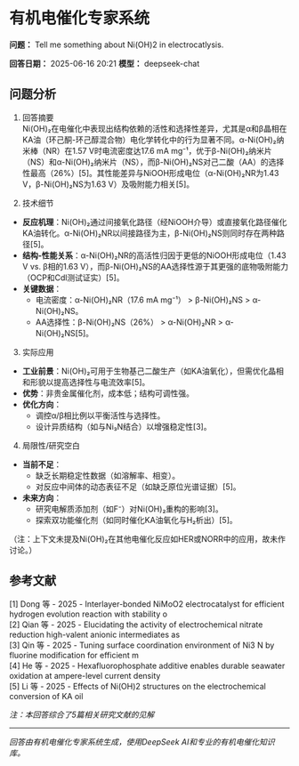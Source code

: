 # 有机电催化专家系统

**问题：** Tell me something about Ni(OH)2 in electrocatlysis.

**回答日期：** 2025-06-16 20:21
**模型：** deepseek-chat

## 问题分析
1. 回答摘要    
Ni(OH)₂在电催化中表现出结构依赖的活性和选择性差异，尤其是α和β晶相在KA油（环己酮-环己醇混合物）电化学转化中的行为显著不同。α-Ni(OH)₂纳米棒（NR）在1.57 V时电流密度达17.6 mA mg⁻¹，优于β-Ni(OH)₂纳米片（NS）和α-Ni(OH)₂纳米片（NS），而β-Ni(OH)₂NS对己二酸（AA）的选择性最高（26%）[5]。其性能差异与NiOOH形成电位（α-Ni(OH)₂NR为1.43 V，β-Ni(OH)₂NS为1.63 V）及吸附能力相关[5]。

2. 技术细节    
- **反应机理**：Ni(OH)₂通过间接氧化路径（经NiOOH介导）或直接氧化路径催化KA油转化。α-Ni(OH)₂NR以间接路径为主，β-Ni(OH)₂NS则同时存在两种路径[5]。      
- **结构-性能关系**：α-Ni(OH)₂NR的高活性归因于更低的NiOOH形成电位（1.43 V vs. β相的1.63 V），而β-Ni(OH)₂NS的AA选择性源于其更强的底物吸附能力（OCP和Cdl测试证实）[5]。      
- **关键数据**：      
  - 电流密度：α-Ni(OH)₂NR（17.6 mA mg⁻¹） > β-Ni(OH)₂NS > α-Ni(OH)₂NS。      
  - AA选择性：β-Ni(OH)₂NS（26%） > α-Ni(OH)₂NR > α-Ni(OH)₂NS[5]。    

3. 实际应用    
- **工业前景**：Ni(OH)₂可用于生物基己二酸生产（如KA油氧化），但需优化晶相和形貌以提高选择性与电流效率[5]。      
- **优势**：非贵金属催化剂，成本低；结构可调性强。      
- **优化方向**：      
  - 调控α/β相比例以平衡活性与选择性。      
  - 设计异质结构（如与Ni₃N结合）以增强稳定性[3]。    

4. 局限性/研究空白    
- **当前不足**：      
  - 缺乏长期稳定性数据（如溶解率、相变）。      
  - 对反应中间体的动态表征不足（如缺乏原位光谱证据）[5]。      
- **未来方向**：      
  - 研究电解质添加剂（如F⁻）对Ni(OH)₂重构的影响[3]。      
  - 探索双功能催化剂（如同时催化KA油氧化与H₂析出）[5]。    

（注：上下文未提及Ni(OH)₂在其他电催化反应如HER或NORR中的应用，故未作讨论。）

## 参考文献
[1] Dong 等 - 2025 - Interlayer-bonded NiMoO2 electrocatalyst for efficient hydrogen evolution reaction with stability o  
[2] Qian 等 - 2025 - Elucidating the activity of electrochemical nitrate reduction high-valent anionic intermediates as  
[3] Qin 等 - 2025 - Tuning surface coordination environment of Ni3 N by fluorine modification for efficient m  
[4] He 等 - 2025 - Hexafluorophosphate additive enables durable seawater oxidation at ampere-level current density  
[5] Li 等 - 2025 - Effects of Ni(OH)2 structures on the electrochemical conversion of KA oil  

*注：本回答综合了5篇相关研究文献的见解*

---
*回答由有机电催化专家系统生成，使用DeepSeek AI和专业的有机电催化知识库。*